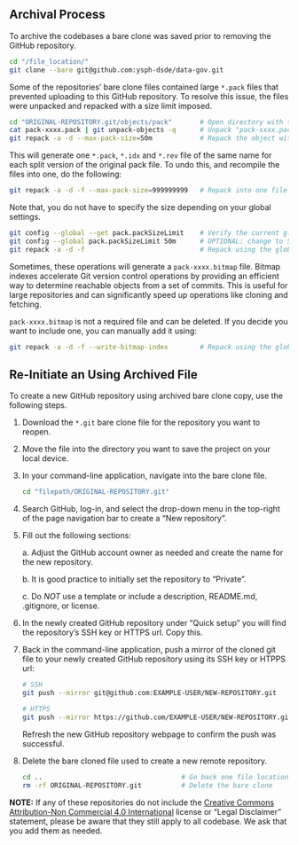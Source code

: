 ## Archival Process

To archive the codebases a bare clone was saved prior to removing the GitHub repository.

``` {.bash filename="Command-Line Application"}
cd "/file_location/"
git clone --bare git@github.com:ysph-dsde/data-gov.git
```

Some of the repositories’ bare clone files contained large `*.pack` files that prevented uploading to this GitHub repository. To resolve this issue, the files were unpacked and repacked with a size limit imposed.

``` {.bash filename="Command-Line Application"}
cd "ORIGINAL-REPOSITORY.git/objects/pack"       # Open directory with the pack object
cat pack-xxxx.pack | git unpack-objects -q      # Unpack "pack-xxxx.pack"
git repack -a -d --max-pack-size=50m            # Repack the object with the file size limit imposed
```

This will generate one `*.pack`, `*.idx` and `*.rev` file of the same name for each split version of the original pack file. To undo this, and recompile the files into one, do the following:

``` {.bash filename="Command-Line Application"}
git repack -a -d -f --max-pack-size=999999999   # Repack into one file without size limit
```

Note that, you do not have to specify the size depending on your global settings.

``` {.bash filename="Command-Line Application"}
git config --global --get pack.packSizeLimit    # Verify the current global setting
git config --global pack.packSizeLimit 50m      # OPTIONAL: change to 50 MB if the limit is too large or not set
git repack -a -d -f                             # Repack using the global setting
```

Sometimes, these operations will generate a `pack-xxxx.bitmap` file. Bitmap indexes accelerate Git version control operations by providing an efficient way to determine reachable objects from a set of commits. This is useful for large repositories and can significantly speed up operations like cloning and fetching.

`pack-xxxx.bitmap` is not a required file and can be deleted. If you decide you want to include one, you can manually add it using:

``` {.bash filename="Command-Line Application"}
git repack -a -d -f --write-bitmap-index        # Repack using the global setting and add bitmap
```

## Re-Initiate an Using Archived File

To create a new GitHub repository using archived bare clone copy, use the following steps.

1. Download the `*.git` bare clone file for the repository you want to reopen.

2. Move the file into the directory you want to save the project on your local device.

3. In your command-line application, navigate into the bare clone file.

    ``` {.bash filename="Command-Line Application"}
    cd "filepath/ORIGINAL-REPOSITORY.git"
    ```

4. Search GitHub, log-in, and select the drop-down menu in the top-right of the page navigation bar to create a “New repository”.

5. Fill out the following sections:

    a. Adjust the GitHub account owner as needed and create the name for the new repository.

    b. It is good practice to initially set the repository to “Private”.

    c. Do _NOT_ use a template or include a description, README.md, .gitignore, or license.

6. In the newly created GitHub repository under “Quick setup” you will find the repository’s SSH key or HTTPS url. Copy this.

7. Back in the command-line application, push a mirror of the cloned git file to your newly created GitHub repository using its SSH key or HTPPS url:

    ``` {.bash filename="Command-Line Application"}
    # SSH
    git push --mirror git@github.com:EXAMPLE-USER/NEW-REPOSITORY.git
    
    # HTTPS
    git push --mirror https://github.com/EXAMPLE-USER/NEW-REPOSITORY.git
    ```

    Refresh the new GitHub repository webpage to confirm the push was successful.

9. Delete the bare cloned file used to create a new remote repository.

    ``` {.bash filename="Command-Line Application"}
    cd ..                                   # Go back one file location
    rm -rf ORIGINAL-REPOSITORY.git          # Delete the bare clone
    ```

**NOTE:** If any of these repositories do not include the [Creative Commons Attribution-Non Commercial 4.0 International](https://creativecommons.org/licenses/by-nc/4.0/) license or “Legal Disclaimer” statement, please be aware that they still apply to all codebase. We ask that you add them as needed.


